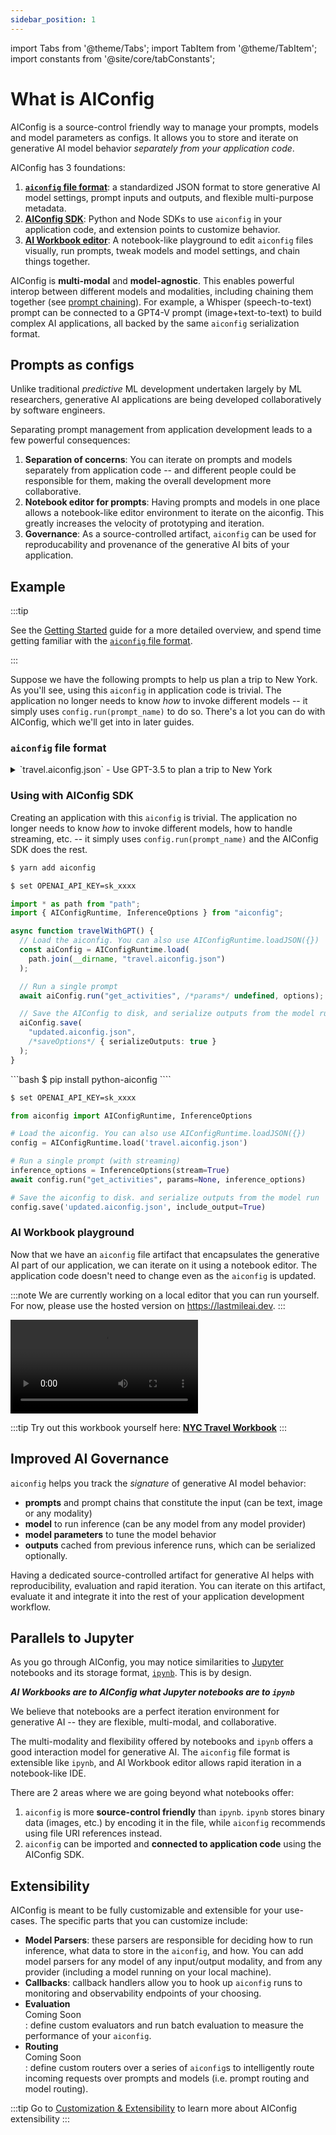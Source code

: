 ```yaml
---
sidebar_position: 1
---
```


import Tabs from '@theme/Tabs';
import TabItem from '@theme/TabItem';
import constants from '@site/core/tabConstants';

# What is AIConfig

AIConfig is a source-control friendly way to manage your prompts, models and model parameters as configs. It allows you to store and iterate on generative AI model behavior _separately from your application code_.

AIConfig has 3 foundations:

1. **[`aiconfig` file format](/docs/overview/ai-config-format)**: a standardized JSON format to store generative AI model settings, prompt inputs and outputs, and flexible multi-purpose metadata.
2. **[AIConfig SDK](/docs/introduction/getting-started)**: Python and Node SDKs to use `aiconfig` in your application code, and extension points to customize behavior.
3. **[AI Workbook editor](https://lastmileai.dev/workbooks/clm7b9yez00mdqw70majklrmx)**: A notebook-like playground to edit `aiconfig` files visually, run prompts, tweak models and model settings, and chain things together.

AIConfig is **multi-modal** and **model-agnostic**. This enables powerful interop between different models and modalities, including chaining them together (see [prompt chaining](/docs/overview/parameters-and-chaining)). For example, a Whisper (speech-to-text) prompt can be connected to a GPT4-V prompt (image+text-to-text) to build complex AI applications, all backed by the same `aiconfig` serialization format.

## Prompts as configs

Unlike traditional _predictive_ ML development undertaken largely by ML researchers, generative AI applications are being developed collaboratively by software engineers.

Separating prompt management from application development leads to a few powerful consequences:

1. **Separation of concerns**: You can iterate on prompts and models separately from application code -- and different people could be responsible for them, making the overall development more collaborative.
2. **Notebook editor for prompts**: Having prompts and models in one place allows a notebook-like editor environment to iterate on the aiconfig. This greatly increases the velocity of prototyping and iteration.
3. **Governance**: As a source-controlled artifact, `aiconfig` can be used for reproducability and provenance of the generative AI bits of your application.

## Example

:::tip

See the [Getting Started](/docs/introduction/getting-started) guide for a more detailed overview, and spend time getting familiar with the [`aiconfig` file format](/docs/overview/ai-config-format).

:::

Suppose we have the following prompts to help us plan a trip to New York. As you'll see, using this `aiconfig` in application code is trivial. The application no longer needs to know _how_ to invoke different models -- it simply uses `config.run(prompt_name)` to do so. There's a lot you can do with AIConfig, which we'll get into in later guides.

### `aiconfig` file format

<details>
<summary>`travel.aiconfig.json` - Use GPT-3.5 to plan a trip to New York</summary>
```json
{
  "name": "Planning a trip to New York",
  "description": "Exploring NYC through ChatGPT and AIConfig",
  "schema_version": "latest",
  "metadata": {
    "models": {
      "gpt-3.5-turbo": {
        "model": "gpt-3.5-turbo",
        "top_p": 1,
        "temperature": 1
      }
    }
  },
  "prompts": [
    {
      "name": "get_activities",
      "input": "Tell me 10 fun attractions to do in NYC."
      "metadata": {
        "model": "gpt-3.5-turbo",
      }
    }  
  ]
}
```

</details>

### Using with AIConfig SDK

Creating an application with this `aiconfig` is trivial. The application no longer needs to know _how_ to invoke different models, how to handle streaming, etc. -- it simply uses `config.run(prompt_name)` and the AIConfig SDK does the rest.

<Tabs groupId="aiconfig-language" queryString defaultValue={constants.defaultAIConfigLanguage} values={constants.aiConfigLanguages}>
<TabItem value="node">

```bash
$ yarn add aiconfig
```

```bash
$ set OPENAI_API_KEY=sk_xxxx
```

```typescript title="app.ts"
import * as path from "path";
import { AIConfigRuntime, InferenceOptions } from "aiconfig";

async function travelWithGPT() {
  // Load the aiconfig. You can also use AIConfigRuntime.loadJSON({})
  const aiConfig = AIConfigRuntime.load(
    path.join(__dirname, "travel.aiconfig.json")
  );

  // Run a single prompt
  await aiConfig.run("get_activities", /*params*/ undefined, options);

  // Save the AIConfig to disk, and serialize outputs from the model run
  aiConfig.save(
    "updated.aiconfig.json",
    /*saveOptions*/ { serializeOutputs: true }
  );
}
```

</TabItem>
<TabItem value="python">
```bash
$ pip install python-aiconfig
````

```bash
$ set OPENAI_API_KEY=sk_xxxx
```

```python title="app.py"
from aiconfig import AIConfigRuntime, InferenceOptions

# Load the aiconfig. You can also use AIConfigRuntime.loadJSON({})
config = AIConfigRuntime.load('travel.aiconfig.json')

# Run a single prompt (with streaming)
inference_options = InferenceOptions(stream=True)
await config.run("get_activities", params=None, inference_options)

# Save the aiconfig to disk. and serialize outputs from the model run
config.save('updated.aiconfig.json', include_output=True)
```

</TabItem>
</Tabs>

### AI Workbook playground

Now that we have an `aiconfig` file artifact that encapsulates the generative AI part of our application, we can iterate on it using a notebook editor. The application code doesn't need to change even as the `aiconfig` is updated.

:::note
We are currently working on a local editor that you can run yourself. For now, please use the hosted version on https://lastmileai.dev.
:::

<video controls><source src="https://s3.amazonaws.com/publicdata.lastmileai.com/workbook_editor_480.mov"/></video>

:::tip
Try out this workbook yourself here: **[NYC Travel Workbook](https://lastmileai.dev/workbooks/clooqs3p200kkpe53u6n2rhr9)**
:::

## Improved AI Governance

`aiconfig` helps you track the _signature_ of generative AI model behavior:

- **prompts** and prompt chains that constitute the input (can be text, image or any modality)
- **model** to run inference (can be any model from any model provider)
- **model parameters** to tune the model behavior
- **outputs** cached from previous inference runs, which can be serialized optionally.

Having a dedicated source-controlled artifact for generative AI helps with reproducibility, evaluation and rapid iteration. You can iterate on this artifact, evaluate it and integrate it into the rest of your application development workflow.

## Parallels to Jupyter

As you go through AIConfig, you may notice similarities to [Jupyter](https://jupyter-notebook.readthedocs.io/) notebooks and its storage format, [`ipynb`](https://ipython.org/ipython-doc/3/notebook/nbformat.html). This is by design.

_**AI Workbooks are to AIConfig what Jupyter notebooks are to `ipynb`**_

We believe that notebooks are a perfect iteration environment for generative AI -- they are flexible, multi-modal, and collaborative.

The multi-modality and flexibility offered by notebooks and `ipynb` offers a good interaction model for generative AI. The `aiconfig` file format is extensible like `ipynb`, and AI Workbook editor allows rapid iteration in a notebook-like IDE.

There are 2 areas where we are going beyond what notebooks offer:

1. `aiconfig` is more **source-control friendly** than `ipynb`. `ipynb` stores binary data (images, etc.) by encoding it in the file, while `aiconfig` recommends using file URI references instead.
2. `aiconfig` can be imported and **connected to application code** using the AIConfig SDK.

## Extensibility

AIConfig is meant to be fully customizable and extensible for your use-cases. The specific parts that you can customize include:

- **Model Parsers**: these parsers are responsible for deciding how to run inference, what data to store in the `aiconfig`, and how. You can add model parsers for any model of any input/output modality, and from any provider (including a model running on your local machine).
- **Callbacks**: callback handlers allow you to hook up `aiconfig` runs to monitoring and observability endpoints of your choosing.
- **Evaluation**<div className="label basic coming-soon">Coming Soon</div>: define custom evaluators and run batch evaluation to measure the performance of your `aiconfig`.
- **Routing**<div className="label basic coming-soon">Coming Soon</div>: define custom routers over a series of `aiconfig`s to intelligently route incoming requests over prompts and models (i.e. prompt routing and model routing).

:::tip
Go to [Customization & Extensibility](/docs/category/extensibility) to learn more about AIConfig extensibility
:::
